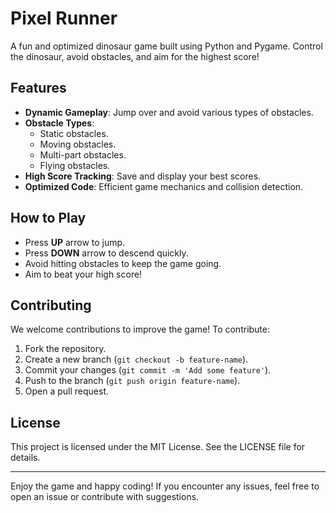 # Pixel Runner

A fun and optimized dinosaur game built using Python and Pygame. Control the dinosaur, avoid obstacles, and aim for the highest score!

## Features

- **Dynamic Gameplay**: Jump over and avoid various types of obstacles.
- **Obstacle Types**:
  - Static obstacles.
  - Moving obstacles.
  - Multi-part obstacles.
  - Flying obstacles.
- **High Score Tracking**: Save and display your best scores.
- **Optimized Code**: Efficient game mechanics and collision detection.



## How to Play

- Press **UP** arrow to jump.
- Press **DOWN** arrow to descend quickly.
- Avoid hitting obstacles to keep the game going.
- Aim to beat your high score!


## Contributing

We welcome contributions to improve the game! To contribute:
1. Fork the repository.
2. Create a new branch (`git checkout -b feature-name`).
3. Commit your changes (`git commit -m 'Add some feature'`).
4. Push to the branch (`git push origin feature-name`).
5. Open a pull request.

## License

This project is licensed under the MIT License. See the LICENSE file for details.

---

Enjoy the game and happy coding! If you encounter any issues, feel free to open an issue or contribute with suggestions.
